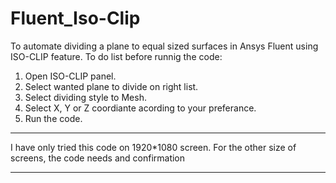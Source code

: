 # Fluent_Iso-Clip
To automate dividing a plane to equal sized surfaces in Ansys Fluent using ISO-CLIP feature.
To do list before runnig the code:
1. Open ISO-CLIP panel.
2. Select wanted plane to divide on right list.
3. Select dividing style to Mesh.
4. Select X, Y or Z coordiante acording to your preferance. 
5. Run the code.

*************
I have only tried this code on 1920*1080 screen. For the other size of screens, the code needs and confirmation
*************
